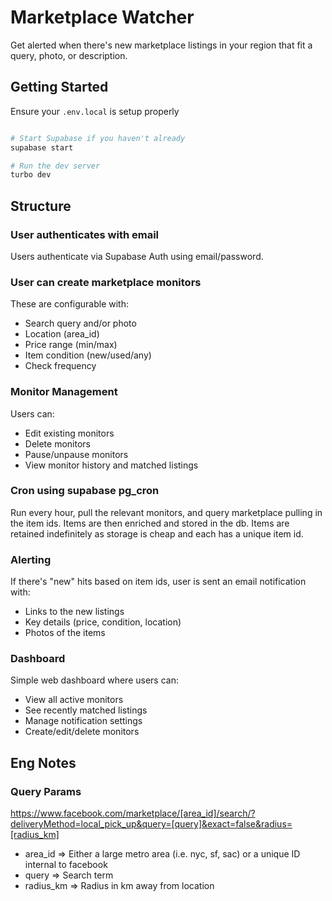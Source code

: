# Marketplace Watcher

Get alerted when there's new marketplace listings in your region that fit a query, photo, or description.

## Getting Started

Ensure your `.env.local` is setup properly

```bash

# Start Supabase if you haven't already
supabase start

# Run the dev server
turbo dev

```

## Structure

### User authenticates with email

Users authenticate via Supabase Auth using email/password.

### User can create marketplace monitors

These are configurable with:
- Search query and/or photo
- Location (area_id) 
- Price range (min/max)
- Item condition (new/used/any)
- Check frequency

### Monitor Management

Users can:
- Edit existing monitors
- Delete monitors
- Pause/unpause monitors
- View monitor history and matched listings

### Cron using supabase pg_cron 

Run every hour, pull the relevant monitors, and query marketplace pulling in the item ids. Items are then enriched and stored in the db. Items are retained indefinitely as storage is cheap and each has a unique item id.

### Alerting

If there's "new" hits based on item ids, user is sent an email notification with:
- Links to the new listings
- Key details (price, condition, location)
- Photos of the items

### Dashboard

Simple web dashboard where users can:
- View all active monitors
- See recently matched listings
- Manage notification settings
- Create/edit/delete monitors

## Eng Notes

### Query Params

https://www.facebook.com/marketplace/[area_id]/search/?deliveryMethod=local_pick_up&query=[query]&exact=false&radius=[radius_km]

- area_id => Either a large metro area (i.e. nyc, sf, sac) or a unique ID internal to facebook
- query => Search term
- radius_km => Radius in km away from location 
